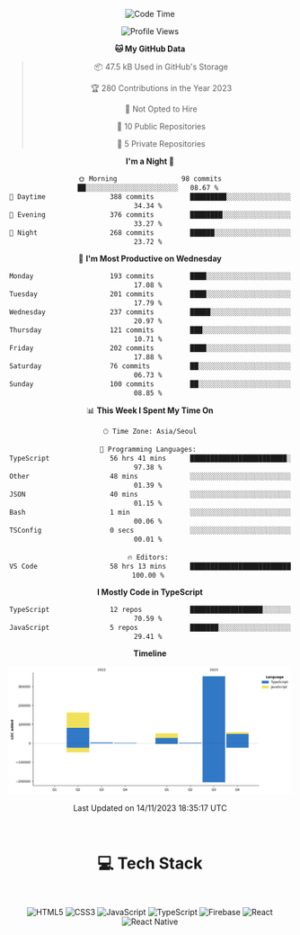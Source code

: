 <div align="center">

  <!--START_SECTION:waka-->
![Code Time](http://img.shields.io/badge/Code%20Time-117%20hrs%2016%20mins-blue)

![Profile Views](http://img.shields.io/badge/Profile%20Views-3-blue)

**🐱 My GitHub Data** 

> 📦 47.5 kB Used in GitHub's Storage 
 > 
> 🏆 280 Contributions in the Year 2023
 > 
> 🚫 Not Opted to Hire
 > 
> 📜 10 Public Repositories 
 > 
> 🔑 5 Private Repositories 
 > 
**I'm a Night 🦉** 

```text
🌞 Morning                98 commits          ██░░░░░░░░░░░░░░░░░░░░░░░   08.67 % 
🌆 Daytime                388 commits         █████████░░░░░░░░░░░░░░░░   34.34 % 
🌃 Evening                376 commits         ████████░░░░░░░░░░░░░░░░░   33.27 % 
🌙 Night                  268 commits         ██████░░░░░░░░░░░░░░░░░░░   23.72 % 
```
📅 **I'm Most Productive on Wednesday** 

```text
Monday                   193 commits         ████░░░░░░░░░░░░░░░░░░░░░   17.08 % 
Tuesday                  201 commits         ████░░░░░░░░░░░░░░░░░░░░░   17.79 % 
Wednesday                237 commits         █████░░░░░░░░░░░░░░░░░░░░   20.97 % 
Thursday                 121 commits         ███░░░░░░░░░░░░░░░░░░░░░░   10.71 % 
Friday                   202 commits         ████░░░░░░░░░░░░░░░░░░░░░   17.88 % 
Saturday                 76 commits          ██░░░░░░░░░░░░░░░░░░░░░░░   06.73 % 
Sunday                   100 commits         ██░░░░░░░░░░░░░░░░░░░░░░░   08.85 % 
```


📊 **This Week I Spent My Time On** 

```text
🕑︎ Time Zone: Asia/Seoul

💬 Programming Languages: 
TypeScript               56 hrs 41 mins      ████████████████████████░   97.38 % 
Other                    48 mins             ░░░░░░░░░░░░░░░░░░░░░░░░░   01.39 % 
JSON                     40 mins             ░░░░░░░░░░░░░░░░░░░░░░░░░   01.15 % 
Bash                     1 min               ░░░░░░░░░░░░░░░░░░░░░░░░░   00.06 % 
TSConfig                 0 secs              ░░░░░░░░░░░░░░░░░░░░░░░░░   00.01 % 

🔥 Editors: 
VS Code                  58 hrs 13 mins      █████████████████████████   100.00 % 
```

**I Mostly Code in TypeScript** 

```text
TypeScript               12 repos            ██████████████████░░░░░░░   70.59 % 
JavaScript               5 repos             ███████░░░░░░░░░░░░░░░░░░   29.41 % 
```



**Timeline**

![Lines of Code chart](https://raw.githubusercontent.com/SONGDAM/SONGDAM/master/assets/bar_graph.png)


 Last Updated on 14/11/2023 18:35:17 UTC
<!--END_SECTION:waka-->

  
 <br>
  
# 💻 Tech Stack
  
</div>

</br>

<div align="center">

   ![HTML5](https://img.shields.io/badge/html5-%23E34F26.svg?style=for-the-badge&logo=html5&logoColor=white) ![CSS3](https://img.shields.io/badge/css3-%231572B6.svg?style=for-the-badge&logo=css3&logoColor=white) ![JavaScript](https://img.shields.io/badge/javascript-%23323330.svg?style=for-the-badge&logo=javascript&logoColor=%23F7DF1E) 
 ![TypeScript](https://img.shields.io/badge/typescript-%23007ACC.svg?style=for-the-badge&logo=typescript&logoColor=white)
  ![Firebase](https://img.shields.io/badge/firebase-%23039BE5.svg?style=for-the-badge&logo=firebase) 
 ![React](https://img.shields.io/badge/react-%2320232a.svg?style=for-the-badge&logo=react&logoColor=%2361DAFB) ![React Native](https://img.shields.io/badge/react_native-%2320232a.svg?style=for-the-badge&logo=react&logoColor=%2361DAFB) 

 
</div>

